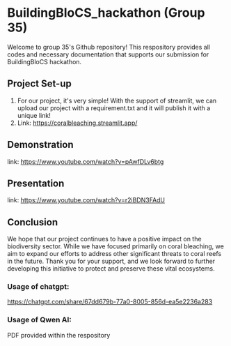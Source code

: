 # BuildingBloCS_hackathon (Group 35)
Welcome to group 35's Github repository! This respository provides all codes and necessary documentation that supports our submission for BuildingBloCS hackathon.

## Project Set-up
1. For our project, it's very simple! With the support of streamlit, we can upload our project with a requirement.txt and it will publish it with a unique link!
2. Link: https://coralbleaching.streamlit.app/

## Demonstration
link: https://www.youtube.com/watch?v=pAwfDLv6btg

## Presentation
link: https://www.youtube.com/watch?v=r2iBDN3FAdU

## Conclusion
We hope that our project continues to have a positive impact on the biodiversity sector. While we have focused primarily on coral bleaching, we aim to expand our efforts to address other significant threats to coral reefs in the future. Thank you for your support, and we look forward to further developing this initiative to protect and preserve these vital ecosystems.


### Usage of chatgpt:
https://chatgpt.com/share/67dd679b-77a0-8005-856d-ea5e2236a283

### Usage of Qwen AI:
PDF provided within the respository
